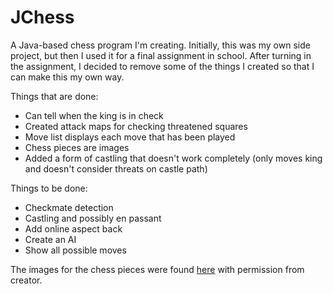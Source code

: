 JChess
=======

A Java-based chess program I'm creating.
Initially, this was my own side project, but then I used it for a final assignment in school.
After turning in the assignment, I decided to remove some of the things I created so that I can make this my own way.

Things that are done:
- Can tell when the king is in check
- Created attack maps for checking threatened squares
- Move list displays each move that has been played
- Chess pieces are images
- Added a form of castling that doesn't work completely (only moves king and doesn't consider threats on castle path)

Things to be done:
- Checkmate detection
- Castling and possibly en passant
- Add online aspect back
- Create an AI
- Show all possible moves

The images for the chess pieces were found [here](http://ixian.com/chess/) with permission from creator.